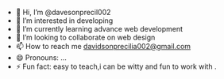 - 👋 Hi, I’m @davesonprecil002
- 👀 I’m interested in developing 
- 🌱 I’m currently learning advance web development 
- 💞️ I’m looking to collaborate on web design 
- 📫 How to reach me davidsonprecilia002@gmail.com
- 😄 Pronouns: ...
- ⚡ Fun fact: easy to teach,i can be witty and fun to work with .

<!---
davesonprecil002/davesonprecil002 is a ✨ special ✨ repository because its `README.md` (this file) appears on your GitHub profile.
You can click the Preview link to take a look at your changes.
--->
